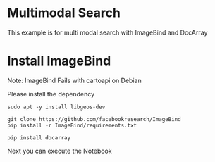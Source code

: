 # Multimodal Search

This example is for multi modal search with ImageBind and DocArray

# Install ImageBind

Note: ImageBind Fails with cartoapi on Debian

Please install the dependency
```
sudo apt -y install libgeos-dev
```
```
git clone https://github.com/facebookresearch/ImageBind
pip install -r ImageBind/requirements.txt
```

```
pip install docarray
```

Next you can execute the Notebook
